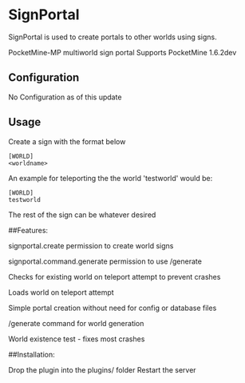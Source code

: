 SignPortal
==========

SignPortal is used to create portals to other worlds using signs.

PocketMine-MP multiworld sign portal
Supports PocketMine 1.6.2dev

## Configuration
No Configuration as of this update

## Usage
Create a sign with the format below

```
[WORLD]
<worldname>
 ```
 
 An example for teleporting the the world 'testworld' would be:
 ```
 [WORLD]
 testworld
 ```
 
The rest of the sign can be whatever desired

##Features:

signportal.create permission to create world signs

signportal.command.generate permission to use /generate

Checks for existing world on teleport attempt to prevent crashes

Loads world on teleport attempt

Simple portal creation without need for config or database files

/generate command for world generation

World existence test - fixes most crashes

##Installation:

Drop the plugin into the plugins/ folder
Restart the server